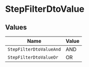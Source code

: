 # StepFilterDtoValue


## Values

| Name                    | Value                   |
| ----------------------- | ----------------------- |
| `StepFilterDtoValueAnd` | AND                     |
| `StepFilterDtoValueOr`  | OR                      |